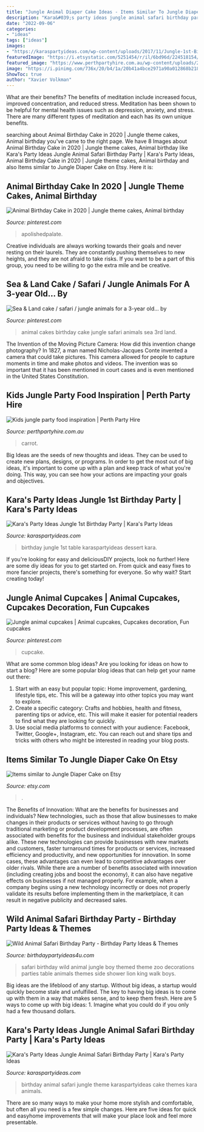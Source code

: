 ```yaml
---
title: "Jungle Animal Diaper Cake Ideas - Items Similar To Jungle Diaper Cake On Etsy"
description: "Kara&#039;s party ideas jungle animal safari birthday party"
date: "2022-09-06"
categories:
- "ideas"
tags: ["ideas"]
images:
- "https://karaspartyideas.com/wp-content/uploads/2017/11/Jungle-1st-Birthday-Party-via-Karas-Party-Ideas-KarasPartyIdeas.com27.jpeg"
featuredImage: "https://i.etsystatic.com/5251454/r/il/6bd96d/224518154/il_570xN.224518154.jpg"
featured_image: "https://www.perthpartyhire.com.au/wp-content/uploads/2020/08/Jungle-kids-party-food.jpg"
image: "https://i.pinimg.com/736x/20/b4/1a/20b41a4bce2971a90a012868b2184670.jpg"
ShowToc: true
author: "Xavier Volkman"
---
```



What are their benefits?
The benefits of meditation include increased focus, improved concentration, and reduced stress. Meditation has been shown to be helpful for mental health issues such as depression, anxiety, and stress. There are many different types of meditation and each has its own unique benefits.

	

		
searching about Animal Birthday Cake in 2020 | Jungle theme cakes, Animal birthday you've came to the right page. We have 8 Images about Animal Birthday Cake in 2020 | Jungle theme cakes, Animal birthday like Kara&#039;s Party Ideas Jungle Animal Safari Birthday Party | Kara&#039;s Party Ideas, Animal Birthday Cake in 2020 | Jungle theme cakes, Animal birthday and also Items similar to Jungle Diaper Cake on Etsy. Here it is:
		
    
## Animal Birthday Cake In 2020 | Jungle Theme Cakes, Animal Birthday

<img loading=lazy src="https://i.pinimg.com/736x/20/b4/1a/20b41a4bce2971a90a012868b2184670.jpg" onerror="this.onerror=null;this.src='https://tse4.mm.bing.net/th?id=OIP.lbgilOWheK1BeiDgLjE_tgHaHa&amp;pid=15.1';" alt="Animal Birthday Cake in 2020 | Jungle theme cakes, Animal birthday">

_Source: pinterest.com_

>apolishedpalate. 

	

Creative individuals are always working towards their goals and never resting on their laurels. They are constantly pushing themselves to new heights, and they are not afraid to take risks. If you want to be a part of this group, you need to be willing to go the extra mile and be creative.

    
## Sea &amp; Land Cake / Safari / Jungle Animals For A 3-year Old... By

<img loading=lazy src="https://i.pinimg.com/1200x/64/fb/8d/64fb8d2f64f2e905baf6b4315d6daba5.jpg" onerror="this.onerror=null;this.src='https://tse3.mm.bing.net/th?id=OIP.xT5wgmkZfXHnB7SoQN3AyAHaJ4&amp;pid=15.1';" alt="Sea &amp; Land cake / safari / jungle animals for a 3-year old... by">

_Source: pinterest.com_

>animal cakes birthday cake jungle safari animals sea 3rd land. 

	

The Invention of the Moving Picture Camera: How did this invention change photography?
In 1827, a man named Nicholas-Jacques Conte invented a camera that could take pictures. This camera allowed for people to capture moments in time and make photos and videos. The invention was so important that it has been mentioned in court cases and is even mentioned in the United States Constitution.

    
## Kids Jungle Party Food Inspiration | Perth Party Hire

<img loading=lazy src="https://www.perthpartyhire.com.au/wp-content/uploads/2020/08/Jungle-kids-party-food.jpg" onerror="this.onerror=null;this.src='https://tse1.mm.bing.net/th?id=OIP.S9gpDoAJKNfzLCGSxHwRGwHaEO&amp;pid=15.1';" alt="Kids jungle party food inspiration | Perth Party Hire">

_Source: perthpartyhire.com.au_

>carrot. 

	

Big Ideas are the seeds of new thoughts and ideas. They can be used to create new plans, designs, or programs. In order to get the most out of big ideas, it's important to come up with a plan and keep track of what you're doing. This way, you can see how your actions are impacting your goals and objectives.

    
## Kara&#039;s Party Ideas Jungle 1st Birthday Party | Kara&#039;s Party Ideas

<img loading=lazy src="https://karaspartyideas.com/wp-content/uploads/2017/11/Jungle-1st-Birthday-Party-via-Karas-Party-Ideas-KarasPartyIdeas.com27.jpeg" onerror="this.onerror=null;this.src='https://tse3.mm.bing.net/th?id=OIP.VJpiWixg-XTKoRSJBBvWKwHaLH&amp;pid=15.1';" alt="Kara&#039;s Party Ideas Jungle 1st Birthday Party | Kara&#039;s Party Ideas">

_Source: karaspartyideas.com_

>birthday jungle 1st table karaspartyideas dessert kara. 

	

If you're looking for easy and deliciousDIY projects, look no further! Here are some diy ideas for you to get started on. From quick and easy fixes to more fancier projects, there's something for everyone. So why wait? Start creating today!

    
## Jungle Animal Cupcakes | Animal Cupcakes, Cupcakes Decoration, Fun Cupcakes

<img loading=lazy src="https://i.pinimg.com/736x/ee/92/bc/ee92bcdbd2892c2241b0f2c0bad14aab--animal-cupcakes-decorated-cupcakes.jpg" onerror="this.onerror=null;this.src='https://tse4.mm.bing.net/th?id=OIP.eytFtuubMgvrQMzvKW6LWQHaHL&amp;pid=15.1';" alt="Jungle animal cupcakes | Animal cupcakes, Cupcakes decoration, Fun cupcakes">

_Source: pinterest.com_

>cupcake. 

	

What are some common blog ideas?
Are you looking for ideas on how to start a blog? Here are some popular blog ideas that can help get your name out there: 
1. Start with an easy but popular topic: Home improvement, gardening, lifestyle tips, etc. This will be a gateway into other topics you may want to explore.
2. Create a specific category: Crafts and hobbies, health and fitness, parenting tips or advice, etc. This will make it easier for potential readers to find what they are looking for quickly.
3. Use social media platforms to connect with your audience: Facebook, Twitter, Google+, Instagram, etc. You can reach out and share tips and tricks with others who might be interested in reading your blog posts.

    
## Items Similar To Jungle Diaper Cake On Etsy

<img loading=lazy src="https://i.etsystatic.com/5251454/r/il/6bd96d/224518154/il_570xN.224518154.jpg" onerror="this.onerror=null;this.src='https://tse4.mm.bing.net/th?id=OIP.mx089Z-5u9SougTGQzxCUwHaJ4&amp;pid=15.1';" alt="Items similar to Jungle Diaper Cake on Etsy">

_Source: etsy.com_

>. 

	

The Benefits of Innovation: What are the benefits for businesses and individuals?
New technologies, such as those that allow businesses to make changes in their products or services without having to go through traditional marketing or product development processes, are often associated with benefits for the business and individual stakeholder groups alike. These new technologies can provide businesses with new markets and customers, faster turnaround times for products or services, increased efficiency and productivity, and new opportunities for innovation. In some cases, these advantages can even lead to competitive advantages over older rivals.
While there are a number of benefits associated with innovation (including creating jobs and boost the economy), it can also have negative effects on businesses if not managed properly. For example, when a company begins using a new technology incorrectly or does not properly validate its results before implementing them in the marketplace, it can result in negative publicity and decreased sales.

    
## Wild Animal Safari Birthday Party - Birthday Party Ideas &amp; Themes

<img loading=lazy src="http://www.birthdaypartyideas4u.com/wp-content/uploads/2017/02/Wild-Animal-Safari-Birthday-Party-Ideas-600x900.jpg" onerror="this.onerror=null;this.src='https://tse2.mm.bing.net/th?id=OIP.YazVfj9X33uohWQH3eug-wHaLH&amp;pid=15.1';" alt="Wild Animal Safari Birthday Party - Birthday Party Ideas &amp; Themes">

_Source: birthdaypartyideas4u.com_

>safari birthday wild animal jungle boy themed theme zoo decorations parties table animals themes side shower lion king walk boys. 

	

Big ideas are the lifeblood of any startup. Without big ideas, a startup would quickly become stale and unfulfilled. The key to having big ideas is to come up with them in a way that makes sense, and to keep them fresh. Here are 5 ways to come up with big ideas: 1. Imagine what you could do if you only had a few thousand dollars.

    
## Kara&#039;s Party Ideas Jungle Animal Safari Birthday Party | Kara&#039;s Party Ideas

<img loading=lazy src="https://karaspartyideas.com/wp-content/uploads/2018/04/Jungle-Animal-Safari-Birthday-Party-via-Karas-Party-Ideas-KarasPartyIdeas.com8_.jpeg" onerror="this.onerror=null;this.src='https://tse2.mm.bing.net/th?id=OIP.6P1eWOwmVzxAvYGmG52TKgHaLH&amp;pid=15.1';" alt="Kara&#039;s Party Ideas Jungle Animal Safari Birthday Party | Kara&#039;s Party Ideas">

_Source: karaspartyideas.com_

>birthday animal safari jungle theme karaspartyideas cake themes kara animals. 

	

There are so many ways to make your home more stylish and comfortable, but often all you need is a few simple changes. Here are five ideas for quick and easyhome improvements that will make your place look and feel more presentable.

